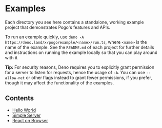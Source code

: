 # Examples

Each directory you see here contains a standalone, working example project that demonstrates Pogo's features and APIs.

To run an example quickly, use `deno -A https://deno.land/x/pogo/example/<name>/run.ts`, where `<name>` is the name of the example. See the `README.md` of each project for further details and instructions on running the example locally so that you can play around with it.

**Tip:** For security reasons, Deno requires you to explicitly grant permission for a server to listen for requests, hence the usage of `-A`. You can use `--allow-net` or other flags instead to grant fewer permissions, if you prefer, though it may affect the functionality of the examples.

## Contents

 - [Hello World](./hello-world)
 - [Simple Server](./simple-server)
 - [React on Browser](./react-on-browser)
